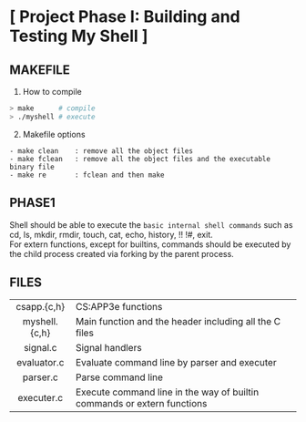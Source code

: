 # [ Project Phase I: Building and Testing My Shell ]

## MAKEFILE

1. How to compile
```bash
> make		# compile
> ./myshell	# execute
```

2. Makefile options
```
- make clean	: remove all the object files
- make fclean	: remove all the object files and the executable binary file
- make re		: fclean and then make
```

## PHASE1
Shell should be able to execute the `basic internal shell commands` such as cd, ls, mkdir, rmdir, touch, cat, echo, history, !! !#, exit. <br> For extern functions, except for builtins, commands should be executed by the child process created via forking by the parent process.

## FILES
|||
|:---:|:---|
| csapp.{c,h}	| CS:APP3e functions |
| myshell.{c,h}	| Main function and the header including all the C files |
| signal.c		| Signal handlers |
| evaluator.c	| Evaluate command line by parser and executer |
| parser.c		| Parse command line |
| executer.c	| Execute command line in the way of builtin commands or extern functions |
